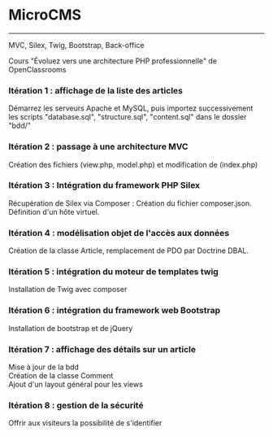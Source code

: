 # MicroCMS
---

MVC, Silex, Twig, Bootstrap, Back-office   

Cours "Évoluez vers une architecture PHP professionnelle" de OpenClassrooms

### Itération 1 : affichage de la liste des articles #
Démarrez les serveurs Apache et MySQL, puis importez successivement les scripts "database.sql", "structure.sql", "content.sql" dans le dossier "bdd/"

### Itération 2 : passage à une architecture MVC #
Création des fichiers (view.php, model.php) et modification de (index.php)

### Itération 3 : Intégration du framework PHP Silex #
Récupération de Silex via Composer : Création du fichier composer.json.   
Définition d'un hôte virtuel.  

### Itération 4 : modélisation objet de l'accès aux données #
Création de la classe Article, remplacement de PDO par Doctrine DBAL.   

### Itération 5 : intégration du moteur de templates twig #   
Installation de Twig avec composer

### Itération 6 : intégration du framework web Bootstrap #   
Installation de bootstrap et de jQuery

### Itération 7 : affichage des détails sur un article #   
Mise à jour de la bdd   
Création de la classe Comment   
Ajout d'un layout général pour les views   

### Itération 8 : gestion de la sécurité #   

Offrir aux visiteurs la possibilité de s'identifier   
